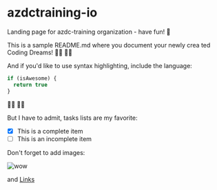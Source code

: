 # azdctraining-io


Landing page for azdc-training organization - have fun! 🚀

This is a sample README.md where you document your newly crea ted Coding Dreams! 🧚‍♀️ 🧚‍♂️

And if you'd like to use syntax highlighting, include the language: 

```javascript
if (isAwesome) {
  return true
}
```

🦸‍♀️ 🦸‍♂️

But I have to admit, tasks lists are my favorite:

- [x] This is a complete item
- [ ] This is an incomplete item

Don't forget to add images:

![wow](https://upload.wikimedia.org/wikipedia/en/5/5f/Original_Doge_meme.jpg)

and [Links](https://en.wikipedia.org/wiki/Doge_(meme))
